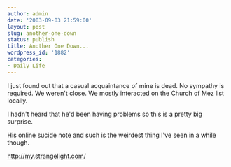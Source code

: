 ```yaml
---
author: admin
date: '2003-09-03 21:59:00'
layout: post
slug: another-one-down
status: publish
title: Another One Down...
wordpress_id: '1882'
categories:
- Daily Life
---
```

I just found out that a casual acquaintance of mine is dead. No sympathy is required. We weren&apos;t close. We mostly interacted on the Church of Mez list locally.

I hadn&apos;t heard that he&apos;d been having problems so this is a pretty big surprise.

His online sucide note and such is the weirdest thing I&apos;ve seen in a while though.

<a href="http://my.strangelight.com/">http://my.strangelight.com/</a>
